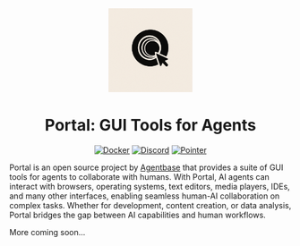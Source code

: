 <div align="center">
  <picture style="margin-bottom: 20px; display: block;">
    <source media="(prefers-color-scheme: dark)" alt="Portal logo" height="150" srcset="img/pointer.png">
    <source media="(prefers-color-scheme: light)" alt="Portal logo" height="150" srcset="img/pointer.png">
    <img alt="Portal logo" height="150" src="img/pointer.png">
  </picture>
  <h1>Portal: GUI Tools for Agents</h1>

[![Docker](https://img.shields.io/badge/Docker-2496ED?logo=docker&logoColor=white)](#)
[![Discord](https://img.shields.io/badge/Discord-%235865F2.svg?&logo=discord&logoColor=white)](https://discord.com/invite/KFtqf7j9fs)
[![Pointer](https://img.shields.io/badge/Pointer-000000?logo=hackthebox&logoColor=white)](https://trypointer.com)

</div>

Portal is an open source project by [Agentbase](https://www.agentbase.sh) that provides a suite of GUI tools for agents to collaborate with humans. With Portal, AI agents can interact with browsers, operating systems, text editors, media players, IDEs, and many other interfaces, enabling seamless human-AI collaboration on complex tasks. Whether for development, content creation, or data analysis, Portal bridges the gap between AI capabilities and human workflows.

More coming soon...
